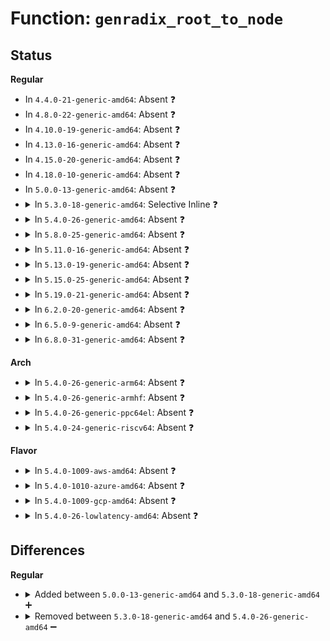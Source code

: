 # Function: <code>genradix_root_to_node</code>

## Status
<b>Regular</b>
<ul>
<li>
In <code>4.4.0-21-generic-amd64</code>: Absent ❓
</li>
<li>
In <code>4.8.0-22-generic-amd64</code>: Absent ❓
</li>
<li>
In <code>4.10.0-19-generic-amd64</code>: Absent ❓
</li>
<li>
In <code>4.13.0-16-generic-amd64</code>: Absent ❓
</li>
<li>
In <code>4.15.0-20-generic-amd64</code>: Absent ❓
</li>
<li>
In <code>4.18.0-10-generic-amd64</code>: Absent ❓
</li>
<li>
In <code>5.0.0-13-generic-amd64</code>: Absent ❓
</li>
<li>
<details>
<summary>In <code>5.3.0-18-generic-amd64</code>: Selective Inline ❓</summary>

```c
struct genradix_node * genradix_root_to_node(struct genradix_root * r)
```

```json
{
  "name": "genradix_root_to_node",
  "collision_type": "Unique Global",
  "inline_type": "Selective",
  "funcs": [
    {
      "addr": 18446744071584147100,
      "name": "genradix_root_to_node",
      "external": true,
      "loc": "lib/generic-radix-tree.c:44",
      "file": "lib/generic-radix-tree.c",
      "inline": "not declared, inlined",
      "caller_inline": [
        "lib/generic-radix-tree.c:__genradix_free",
        "lib/generic-radix-tree.c:__genradix_iter_peek",
        "lib/generic-radix-tree.c:__genradix_ptr_alloc",
        "lib/generic-radix-tree.c:__genradix_ptr"
      ],
      "caller_func": []
    }
  ],
  "symbols": [
    {
      "addr": 18446744071584147680,
      "name": "genradix_root_to_node",
      "section": ".text",
      "bind": "STB_GLOBAL",
      "size": 8
    }
  ]
}
```
</details>
</li>
<li>
<details>
<summary>In <code>5.4.0-26-generic-amd64</code>: Absent ❓</summary>

```json
{
  "name": "genradix_root_to_node",
  "collision_type": "Unique Static",
  "inline_type": "Full",
  "funcs": [
    {
      "addr": 18446744071584270300,
      "name": "genradix_root_to_node",
      "external": false,
      "loc": "lib/generic-radix-tree.c:45",
      "file": "lib/generic-radix-tree.c",
      "inline": "declared, inlined",
      "caller_inline": [
        "lib/generic-radix-tree.c:__genradix_free",
        "lib/generic-radix-tree.c:__genradix_iter_peek",
        "lib/generic-radix-tree.c:__genradix_ptr_alloc",
        "lib/generic-radix-tree.c:__genradix_ptr"
      ],
      "caller_func": []
    }
  ],
  "symbols": []
}
```
</details>
</li>
<li>
<details>
<summary>In <code>5.8.0-25-generic-amd64</code>: Absent ❓</summary>

```json
{
  "name": "genradix_root_to_node",
  "collision_type": "Unique Static",
  "inline_type": "Full",
  "funcs": [
    {
      "addr": 18446744071584678924,
      "name": "genradix_root_to_node",
      "external": false,
      "loc": "lib/generic-radix-tree.c:45",
      "file": "lib/generic-radix-tree.c",
      "inline": "declared, inlined",
      "caller_inline": [
        "lib/generic-radix-tree.c:__genradix_free",
        "lib/generic-radix-tree.c:__genradix_iter_peek",
        "lib/generic-radix-tree.c:__genradix_ptr_alloc",
        "lib/generic-radix-tree.c:__genradix_ptr"
      ],
      "caller_func": []
    }
  ],
  "symbols": []
}
```
</details>
</li>
<li>
<details>
<summary>In <code>5.11.0-16-generic-amd64</code>: Absent ❓</summary>

```json
{
  "name": "genradix_root_to_node",
  "collision_type": "Unique Static",
  "inline_type": "Full",
  "funcs": [
    {
      "addr": 18446744071584796540,
      "name": "genradix_root_to_node",
      "external": false,
      "loc": "lib/generic-radix-tree.c:45",
      "file": "lib/generic-radix-tree.c",
      "inline": "declared, inlined",
      "caller_inline": [
        "lib/generic-radix-tree.c:__genradix_free",
        "lib/generic-radix-tree.c:__genradix_iter_peek",
        "lib/generic-radix-tree.c:__genradix_ptr_alloc",
        "lib/generic-radix-tree.c:__genradix_ptr"
      ],
      "caller_func": []
    }
  ],
  "symbols": []
}
```
</details>
</li>
<li>
<details>
<summary>In <code>5.13.0-19-generic-amd64</code>: Absent ❓</summary>

```json
{
  "name": "genradix_root_to_node",
  "collision_type": "Unique Static",
  "inline_type": "Full",
  "funcs": [
    {
      "addr": 18446744071584840689,
      "name": "genradix_root_to_node",
      "external": false,
      "loc": "lib/generic-radix-tree.c:45",
      "file": "lib/generic-radix-tree.c",
      "inline": "declared, inlined",
      "caller_inline": [
        "lib/generic-radix-tree.c:__genradix_free",
        "lib/generic-radix-tree.c:__genradix_iter_peek",
        "lib/generic-radix-tree.c:__genradix_ptr_alloc",
        "lib/generic-radix-tree.c:__genradix_ptr"
      ],
      "caller_func": []
    }
  ],
  "symbols": []
}
```
</details>
</li>
<li>
<details>
<summary>In <code>5.15.0-25-generic-amd64</code>: Absent ❓</summary>

```json
{
  "name": "genradix_root_to_node",
  "collision_type": "Unique Static",
  "inline_type": "Full",
  "funcs": [
    {
      "addr": 18446744071585260289,
      "name": "genradix_root_to_node",
      "external": false,
      "loc": "lib/generic-radix-tree.c:45",
      "file": "lib/generic-radix-tree.c",
      "inline": "declared, inlined",
      "caller_inline": [
        "lib/generic-radix-tree.c:__genradix_free",
        "lib/generic-radix-tree.c:__genradix_iter_peek",
        "lib/generic-radix-tree.c:__genradix_ptr_alloc",
        "lib/generic-radix-tree.c:__genradix_ptr"
      ],
      "caller_func": []
    }
  ],
  "symbols": []
}
```
</details>
</li>
<li>
<details>
<summary>In <code>5.19.0-21-generic-amd64</code>: Absent ❓</summary>

```json
{
  "name": "genradix_root_to_node",
  "collision_type": "Unique Static",
  "inline_type": "Full",
  "funcs": [
    {
      "addr": 18446744071586103153,
      "name": "genradix_root_to_node",
      "external": false,
      "loc": "lib/generic-radix-tree.c:45",
      "file": "lib/generic-radix-tree.c",
      "inline": "declared, inlined",
      "caller_inline": [
        "lib/generic-radix-tree.c:__genradix_free",
        "lib/generic-radix-tree.c:__genradix_iter_peek",
        "lib/generic-radix-tree.c:__genradix_ptr_alloc",
        "lib/generic-radix-tree.c:__genradix_ptr"
      ],
      "caller_func": []
    }
  ],
  "symbols": []
}
```
</details>
</li>
<li>
<details>
<summary>In <code>6.2.0-20-generic-amd64</code>: Absent ❓</summary>

```json
{
  "name": "genradix_root_to_node",
  "collision_type": "Unique Static",
  "inline_type": "Full",
  "funcs": [
    {
      "addr": 18446744071587088145,
      "name": "genradix_root_to_node",
      "external": false,
      "loc": "lib/generic-radix-tree.c:45",
      "file": "lib/generic-radix-tree.c",
      "inline": "declared, inlined",
      "caller_inline": [
        "lib/generic-radix-tree.c:__genradix_free",
        "lib/generic-radix-tree.c:__genradix_iter_peek",
        "lib/generic-radix-tree.c:__genradix_ptr_alloc",
        "lib/generic-radix-tree.c:__genradix_ptr"
      ],
      "caller_func": []
    }
  ],
  "symbols": []
}
```
</details>
</li>
<li>
<details>
<summary>In <code>6.5.0-9-generic-amd64</code>: Absent ❓</summary>

```json
{
  "name": "genradix_root_to_node",
  "collision_type": "Unique Static",
  "inline_type": "Full",
  "funcs": [
    {
      "addr": 18446744071587348003,
      "name": "genradix_root_to_node",
      "external": false,
      "loc": "lib/generic-radix-tree.c:45",
      "file": "lib/generic-radix-tree.c",
      "inline": "declared, inlined",
      "caller_inline": [
        "lib/generic-radix-tree.c:__genradix_free",
        "lib/generic-radix-tree.c:__genradix_iter_peek",
        "lib/generic-radix-tree.c:__genradix_ptr_alloc",
        "lib/generic-radix-tree.c:__genradix_ptr"
      ],
      "caller_func": []
    }
  ],
  "symbols": []
}
```
</details>
</li>
<li>
<details>
<summary>In <code>6.8.0-31-generic-amd64</code>: Absent ❓</summary>

```json
{
  "name": "genradix_root_to_node",
  "collision_type": "Unique Static",
  "inline_type": "Full",
  "funcs": [
    {
      "addr": 18446744071587632035,
      "name": "genradix_root_to_node",
      "external": false,
      "loc": "lib/generic-radix-tree.c:46",
      "file": "lib/generic-radix-tree.c",
      "inline": "declared, inlined",
      "caller_inline": [
        "lib/generic-radix-tree.c:__genradix_free",
        "lib/generic-radix-tree.c:__genradix_iter_peek_prev",
        "lib/generic-radix-tree.c:__genradix_iter_peek",
        "lib/generic-radix-tree.c:__genradix_ptr_alloc",
        "lib/generic-radix-tree.c:__genradix_ptr"
      ],
      "caller_func": []
    }
  ],
  "symbols": []
}
```
</details>
</li>
</ul>
<b>Arch</b>
<ul>
<li>
<details>
<summary>In <code>5.4.0-26-generic-arm64</code>: Absent ❓</summary>

```json
{
  "name": "genradix_root_to_node",
  "collision_type": "Unique Static",
  "inline_type": "Full",
  "funcs": [
    {
      "addr": 18446603336496153928,
      "name": "genradix_root_to_node",
      "external": false,
      "loc": "lib/generic-radix-tree.c:45",
      "file": "lib/generic-radix-tree.c",
      "inline": "declared, inlined",
      "caller_inline": [
        "lib/generic-radix-tree.c:__genradix_free",
        "lib/generic-radix-tree.c:__genradix_iter_peek",
        "lib/generic-radix-tree.c:__genradix_ptr_alloc",
        "lib/generic-radix-tree.c:__genradix_ptr"
      ],
      "caller_func": []
    }
  ],
  "symbols": []
}
```
</details>
</li>
<li>
<details>
<summary>In <code>5.4.0-26-generic-armhf</code>: Absent ❓</summary>

```json
{
  "name": "genradix_root_to_node",
  "collision_type": "Unique Static",
  "inline_type": "Full",
  "funcs": [
    {
      "addr": 3229474436,
      "name": "genradix_root_to_node",
      "external": false,
      "loc": "lib/generic-radix-tree.c:45",
      "file": "lib/generic-radix-tree.c",
      "inline": "declared, inlined",
      "caller_inline": [
        "lib/generic-radix-tree.c:__genradix_free",
        "lib/generic-radix-tree.c:__genradix_iter_peek",
        "lib/generic-radix-tree.c:__genradix_ptr_alloc",
        "lib/generic-radix-tree.c:__genradix_ptr"
      ],
      "caller_func": []
    }
  ],
  "symbols": []
}
```
</details>
</li>
<li>
<details>
<summary>In <code>5.4.0-26-generic-ppc64el</code>: Absent ❓</summary>

```json
{
  "name": "genradix_root_to_node",
  "collision_type": "Unique Static",
  "inline_type": "Full",
  "funcs": [
    {
      "addr": 13835058055290416352,
      "name": "genradix_root_to_node",
      "external": false,
      "loc": "lib/generic-radix-tree.c:45",
      "file": "lib/generic-radix-tree.c",
      "inline": "declared, inlined",
      "caller_inline": [
        "lib/generic-radix-tree.c:__genradix_free",
        "lib/generic-radix-tree.c:__genradix_iter_peek",
        "lib/generic-radix-tree.c:__genradix_ptr_alloc",
        "lib/generic-radix-tree.c:__genradix_ptr"
      ],
      "caller_func": []
    }
  ],
  "symbols": []
}
```
</details>
</li>
<li>
<details>
<summary>In <code>5.4.0-24-generic-riscv64</code>: Absent ❓</summary>

```json
{
  "name": "genradix_root_to_node",
  "collision_type": "Unique Static",
  "inline_type": "Full",
  "funcs": [
    {
      "addr": 18446743936275206762,
      "name": "genradix_root_to_node",
      "external": false,
      "loc": "lib/generic-radix-tree.c:45",
      "file": "lib/generic-radix-tree.c",
      "inline": "declared, inlined",
      "caller_inline": [
        "lib/generic-radix-tree.c:__genradix_free",
        "lib/generic-radix-tree.c:__genradix_iter_peek",
        "lib/generic-radix-tree.c:__genradix_ptr_alloc",
        "lib/generic-radix-tree.c:__genradix_ptr"
      ],
      "caller_func": []
    }
  ],
  "symbols": []
}
```
</details>
</li>
</ul>
<b>Flavor</b>
<ul>
<li>
<details>
<summary>In <code>5.4.0-1009-aws-amd64</code>: Absent ❓</summary>

```json
{
  "name": "genradix_root_to_node",
  "collision_type": "Unique Static",
  "inline_type": "Full",
  "funcs": [
    {
      "addr": 18446744071584239036,
      "name": "genradix_root_to_node",
      "external": false,
      "loc": "lib/generic-radix-tree.c:45",
      "file": "lib/generic-radix-tree.c",
      "inline": "declared, inlined",
      "caller_inline": [
        "lib/generic-radix-tree.c:__genradix_free",
        "lib/generic-radix-tree.c:__genradix_iter_peek",
        "lib/generic-radix-tree.c:__genradix_ptr_alloc",
        "lib/generic-radix-tree.c:__genradix_ptr"
      ],
      "caller_func": []
    }
  ],
  "symbols": []
}
```
</details>
</li>
<li>
<details>
<summary>In <code>5.4.0-1010-azure-amd64</code>: Absent ❓</summary>

```json
{
  "name": "genradix_root_to_node",
  "collision_type": "Unique Static",
  "inline_type": "Full",
  "funcs": [
    {
      "addr": 18446744071584174236,
      "name": "genradix_root_to_node",
      "external": false,
      "loc": "lib/generic-radix-tree.c:45",
      "file": "lib/generic-radix-tree.c",
      "inline": "declared, inlined",
      "caller_inline": [
        "lib/generic-radix-tree.c:__genradix_free",
        "lib/generic-radix-tree.c:__genradix_iter_peek",
        "lib/generic-radix-tree.c:__genradix_ptr_alloc",
        "lib/generic-radix-tree.c:__genradix_ptr"
      ],
      "caller_func": []
    }
  ],
  "symbols": []
}
```
</details>
</li>
<li>
<details>
<summary>In <code>5.4.0-1009-gcp-amd64</code>: Absent ❓</summary>

```json
{
  "name": "genradix_root_to_node",
  "collision_type": "Unique Static",
  "inline_type": "Full",
  "funcs": [
    {
      "addr": 18446744071584222796,
      "name": "genradix_root_to_node",
      "external": false,
      "loc": "lib/generic-radix-tree.c:45",
      "file": "lib/generic-radix-tree.c",
      "inline": "declared, inlined",
      "caller_inline": [
        "lib/generic-radix-tree.c:__genradix_free",
        "lib/generic-radix-tree.c:__genradix_iter_peek",
        "lib/generic-radix-tree.c:__genradix_ptr_alloc",
        "lib/generic-radix-tree.c:__genradix_ptr"
      ],
      "caller_func": []
    }
  ],
  "symbols": []
}
```
</details>
</li>
<li>
<details>
<summary>In <code>5.4.0-26-lowlatency-amd64</code>: Absent ❓</summary>

```json
{
  "name": "genradix_root_to_node",
  "collision_type": "Unique Static",
  "inline_type": "Full",
  "funcs": [
    {
      "addr": 18446744071584327628,
      "name": "genradix_root_to_node",
      "external": false,
      "loc": "lib/generic-radix-tree.c:45",
      "file": "lib/generic-radix-tree.c",
      "inline": "declared, inlined",
      "caller_inline": [
        "lib/generic-radix-tree.c:__genradix_free",
        "lib/generic-radix-tree.c:__genradix_iter_peek",
        "lib/generic-radix-tree.c:__genradix_ptr_alloc",
        "lib/generic-radix-tree.c:__genradix_ptr"
      ],
      "caller_func": []
    }
  ],
  "symbols": []
}
```
</details>
</li>
</ul>

## Differences
<b>Regular</b>
<ul>
<li>
<details>
<summary>Added between <code>5.0.0-13-generic-amd64</code> and <code>5.3.0-18-generic-amd64</code> ➕</summary>

```c
struct genradix_node * genradix_root_to_node(struct genradix_root * r)
```
</details>
</li>
<li>
<details>
<summary>Removed between <code>5.3.0-18-generic-amd64</code> and <code>5.4.0-26-generic-amd64</code> ➖</summary>

```c
struct genradix_node * genradix_root_to_node(struct genradix_root * r)
```
</details>
</li>
</ul>
